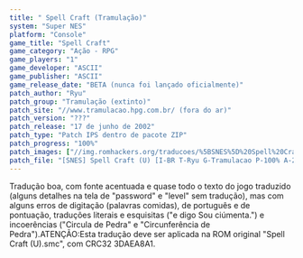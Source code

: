 ```yaml
---
title: " Spell Craft (Tramulação)"
system: "Super NES"
platform: "Console"
game_title: "Spell Craft"
game_category: "Ação - RPG"
game_players: "1"
game_developer: "ASCII"
game_publisher: "ASCII"
game_release_date: "BETA (nunca foi lançado oficialmente)"
patch_author: "Ryu"
patch_group: "Tramulação (extinto)"
patch_site: "//www.tramulacao.hpg.com.br/ (fora do ar)"
patch_version: "???"
patch_release: "17 de junho de 2002"
patch_type: "Patch IPS dentro de pacote ZIP"
patch_progress: "100%"
patch_images: ["//img.romhackers.org/traducoes/%5BSNES%5D%20Spell%20Craft%20-%20Tramulacao%20-%201.png","//img.romhackers.org/traducoes/%5BSNES%5D%20Spell%20Craft%20-%20Tramulacao%20-%202.png","//img.romhackers.org/traducoes/%5BSNES%5D%20Spell%20Craft%20-%20Tramulacao%20-%203.png"]
patch_file: "[SNES] Spell Craft (U) [I-BR T-Ryu G-Tramulacao P-100% A-2002].zip"
---
```

Tradução boa, com fonte acentuada e quase todo o texto do jogo traduzido (alguns detalhes na tela de "password" e "level" sem tradução), mas com alguns erros de digitação (palavras comidas), de português e de pontuação, traduções literais e esquisitas ("e digo Sou ciúmenta.") e incoerências ("Circula de Pedra" e "Circunferência de Pedra").ATENÇÃO:Esta tradução deve ser aplicada na ROM original "Spell Craft (U).smc", com CRC32 3DAEA8A1.